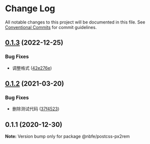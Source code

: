 # Change Log

All notable changes to this project will be documented in this file.
See [Conventional Commits](https://conventionalcommits.org) for commit guidelines.

## [0.1.3](https://github.com/shuoshubao/nbfe/compare/@nbfe/postcss-px2rem@0.1.2...@nbfe/postcss-px2rem@0.1.3) (2022-12-25)


### Bug Fixes

* 调整格式 ([42e276e](https://github.com/shuoshubao/nbfe/commit/42e276ee19c03ca23b3237318fb4d98ec72f8f8f))





## [0.1.2](https://github.com/shuoshubao/nbfe/compare/@nbfe/postcss-px2rem@0.1.1...@nbfe/postcss-px2rem@0.1.2) (2021-03-20)


### Bug Fixes

* 删除测试代码 ([37f4523](https://github.com/shuoshubao/nbfe/commit/37f4523))





## 0.1.1 (2020-12-30)

**Note:** Version bump only for package @nbfe/postcss-px2rem
